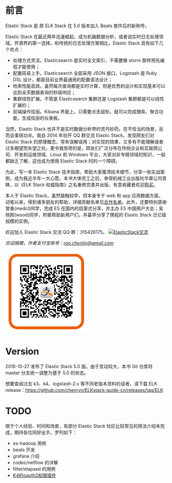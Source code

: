 # 前言

Elastic Stack 是 原 ELK Stack 在 5.0 版本加入 Beats 套件后的新称呼。

Elastic Stack 在最近两年迅速崛起，成为机器数据分析，或者说实时日志处理领域，开源界的第一选择。和传统的日志处理方案相比，Elastic Stack 具有如下几个优点：

* 处理方式灵活。Elasticsearch 是实时全文索引，不需要像 storm 那样预先编程才能使用；
* 配置简易上手。Elasticsearch 全部采用 JSON 接口，Logstash 是 Ruby DSL 设计，都是目前业界最通用的配置语法设计；
* 检索性能高效。虽然每次查询都是实时计算，但是优秀的设计和实现基本可以达到全天数据查询的秒级响应；
* 集群线性扩展。不管是 Elasticsearch 集群还是 Logstash 集群都是可以线性扩展的；
* 前端操作炫丽。Kibana 界面上，只需要点击鼠标，就可以完成搜索、聚合功能，生成炫丽的仪表板。

当然，Elastic Stack 也并不是实时数据分析界的灵丹妙药。在不恰当的场景，反而会事倍功半。我自 2014 年初开 QQ 群交流 Elastic Stack，发现网友们对 Elastic Stack 的原理概念，常有误解误用；对实现的效果，又多有不能理解或者过多期望而失望之处。更令我惊奇的是，网友们广泛分布在传统企业和互联网公司、开发和运维领域、Linux 和 Windows 平台，大家对非专精领域的知识，一般都缺乏了解，这也成为使用 Elastic Stack 时的一个障碍。

为此，写一本 Elastic Stack 技术指南，帮助大家厘清技术细节，分享一些实战案例，成为我近半年一大心愿。本书大体完工之后，幸得机械工业出版社华章公司青睐，以《ELK Stack 权威指南》之名重修完善并出版，有意收藏者欢迎[购买](http://search.jd.com/Search?keyword=elkstack%E6%9D%83%E5%A8%81%E6%8C%87%E5%8D%97)。

本人于 Elastic Stack，虽然接触较早，但本身专于 web 和 app 应用数据方面，动笔以来，得到诸多朋友的帮助，详细贡献名单见[合作名单](./contributors.md)。此外，还要特别感谢曾勇(medcl)同学，完成 ES 在国内的启蒙式分享，并主办 ES 中国用户大会；吴晓刚(wood)同学，积极帮助新用户们，并最早分享了携程的 Elastic Stack 日亿级规模的实例。

欢迎加入 Elastic Stack 交流 QQ 群：315428175。
<a target="_blank" href="http://shang.qq.com/wpa/qunwpa?idkey=d9900718f2e38e03d4bb73b624319eec9c0de7fabdbe340199e967fdecee929b"><img border="0" src="http://pub.idqqimg.com/wpa/images/group.png" alt="ElasticStack交流" title="ElasticStack交流"></a>

*欢迎捐赠，作者支付宝账号：<rao.chenlin@gmail.com>*

![ercode](kibana/v3/img/alipay.png)

# Version

2016-10-27 发布了 Elastic Stack 5.0 版。由于变动较大，本书 Git 仓库将 master 分支统一调整为基于 5.0 的状态。

想要查阅过去 k3、k4、logstash-2.x 等不同老版本资料的读者，请下载 ELK release：<https://github.com/chenryn/ELKstack-guide-cn/releases/tag/ELK>

# TODO

限于个人经验、时间和场景，有部分 Elastic Stack 社区比较常见的用法介绍未完成，期待各位同好出手。罗列如下：

* es-hadoop 用例
* beats 开发
* grafana 介绍
* codec/netflow 的详解
* filter/elapsed 的用例
* [K4的oauth2权限插件](https://github.com/trevan/oauth2)
